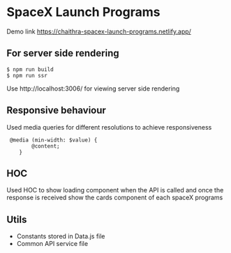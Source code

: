 # SpaceX Launch Programs

Demo link https://chaithra-spacex-launch-programs.netlify.app/

## For server side rendering

```
$ npm run build
$ npm run ssr
```
Use http://localhost:3006/ for viewing server side rendering



## Responsive behaviour

Used media queries for different resolutions to achieve responsiveness
```
 @media (min-width: $value) {
        @content;
    }
```
## HOC

Used HOC to show loading component when the API is called and once the response is received show the cards component of each spaceX programs

## Utils

* Constants stored in Data.js file
* Common API service file 
